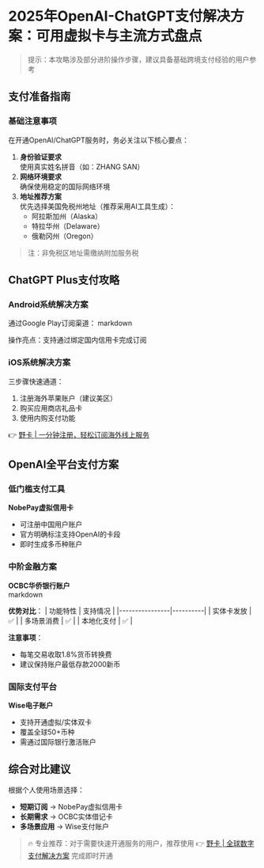 # 2025年OpenAI-ChatGPT支付解决方案：可用虚拟卡与主流方式盘点

> 提示：本攻略涉及部分进阶操作步骤，建议具备基础跨境支付经验的用户参考

## 支付准备指南

### 基础注意事项
在开通OpenAI/ChatGPT服务时，务必关注以下核心要点：
1. **身份验证要求**  
   使用真实姓名拼音（如：ZHANG SAN）
2. **网络环境要求**  
   确保使用稳定的国际网络环境
3. **地址推荐方案**  
   优先选择美国免税州地址（推荐采用AI工具生成）：
   - 阿拉斯加州（Alaska）
   - 特拉华州（Delaware）
   - 俄勒冈州（Oregon）

> 注：非免税区地址需缴纳附加服务税

## ChatGPT Plus支付攻略

### Android系统解决方案
通过Google Play订阅渠道：
markdown


操作亮点：支持通过绑定国内信用卡完成订阅

### iOS系统解决方案
三步骤快速通道：
1. 注册海外苹果账户（建议美区）
2. 购买应用商店礼品卡
3. 使用内购支付功能

👉 [野卡 | 一分钟注册，轻松订阅海外线上服务](https://bbtdd.com/yeka)

## OpenAI全平台支付方案

### 低门槛支付工具
**NobePay虚拟信用卡**  
- 可注册中国用户账户
- 官方明确标注支持OpenAI的卡段
- 即时生成多币种账户

### 中阶金融方案
**OCBC华侨银行账户**  
markdown


**优势对比**：
| 功能特性       | 支持情况 |
|----------------|----------|
| 实体卡发放     | ✅       |
| 多场景消费     | ✅       |
| 本地化支付     | ✅       |

**注意事项**：
- 每笔交易收取1.8%货币转换费
- 建议保持账户最低存款2000新币

### 国际支付平台
**Wise电子账户**  
- 支持开通虚拟/实体双卡
- 覆盖全球50+币种
- 需通过国际银行激活账户

## 综合对比建议
根据个人使用场景选择：
- **短期订阅** → NobePay虚拟信用卡
- **长期需求** → OCBC实体借记卡
- **多场景应用** → Wise支付账户

> 🔥 专业推荐：对于需要快速开通服务的用户，推荐使用 👉 [野卡 | 全球数字支付解决方案](https://bbtdd.com/yeka) 完成即时开通